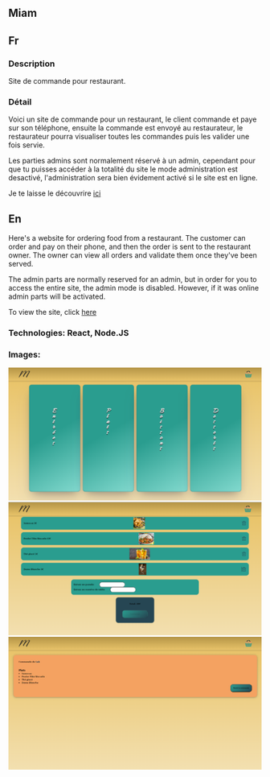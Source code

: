 ## Miam

## Fr

### Description

Site de commande pour restaurant.

### Détail

Voici un site de commande pour un restaurant, le client commande et paye sur son téléphone, ensuite la commande est envoyé au restaurateur, le restaurateur pourra visualiser toutes les commandes puis les valider une fois servie.

Les parties admins sont normalement réservé à un admin, cependant pour que tu puisses accéder à la totalité du site le mode administration est desactivé, l'administration sera bien évidement activé si le site est en ligne.

Je te laisse le découvrire [ici](https://seblau02.github.io/miam/)

## En

Here's a website for ordering food from a restaurant. The customer can order and pay on their phone, and then the order is sent to the restaurant owner. The owner can view all orders and validate them once they've been served.

The admin parts are normally reserved for an admin, but in order for you to access the entire site, the admin mode is disabled. However, if it was online admin parts will be activated.

To view the site, click [here](https://seblau02.github.io/miam/)

### Technologies: React, Node.JS

### Images:

![accueil](src/utils/images/illustration/miam1-3.png)
![accueil](src/utils/images/illustration/miam2-3.png)
![accueil](src/utils/images/illustration/miam3-3.png)
